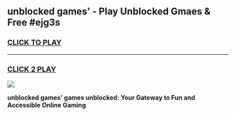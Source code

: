 
## unblocked games' - Play Unblocked Gmaes & Free #ejg3s
<h3>
<a href="https://news.freeplayer.one?title=unblocked_games'&ref=03M">CLICK TO PLAY</a></h3>
<hr>

<h3>
<a href="https://news.freeplayer.one?title=unblocked_games'&ref=03M">CLICK 2 PLAY</a>
  
</h3>

<a href="https://news.freeplayer.one?title=unblocked_games'&ref=03M"><img src="https://clearcache.store/games.png"></a>


**unblocked games' games unblocked: Your Gateway to Fun and Accessible Online Gaming**
